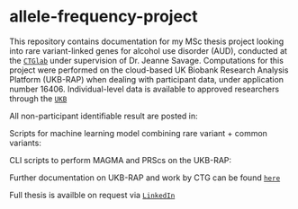 # allele-frequency-project
This repository contains documentation for my MSc thesis project looking into rare variant-linked genes for alcohol use disorder (AUD), conducted at the [`CTGlab`](https://cncr.nl/ctg/) under supervision of Dr. Jeanne Savage. Computations for this project were performed on the cloud-based UK Biobank Research Analysis Platform (UKB-RAP) when dealing with participant data, under application number 16406. Individual-level data is available to approved researchers through the [`UKB`](https://www.ukbiobank.ac.uk/) 

All non-participant identifiable result are posted in:

Scripts for machine learning model combining rare variant + common variants: 

CLI scripts to perform MAGMA and PRScs on the UKB-RAP: 

Further documentation on UKB-RAP and work by CTG can be found [`here`](https://github.com/vu-ctg/ukb_rap_workflows/tree/master)

Full thesis is availble on request via [`LinkedIn`](https://nl.linkedin.com/in/robin-pocornie)
